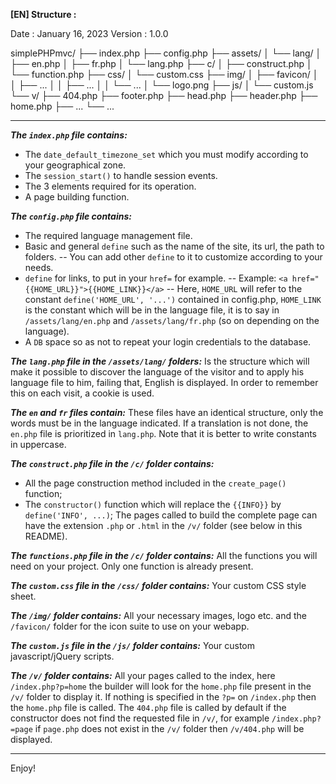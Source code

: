 **[EN] Structure :**


Date : January 16, 2023
Version : 1.0.0

simplePHPmvc/
├── index.php
├── config.php
├── assets/
│	└── lang/
│		├── en.php
│		├── fr.php
│		└── lang.php
├── c/
│	├── construct.php
│	└── function.php
├── css/
│	└── custom.css
├── img/
│	├── favicon/
│	│	├── ...
│	│	├── ...
│	│	└── ...
│	└── logo.png
├── js/
│	└── custom.js
└── v/
	├── 404.php
	├── footer.php
	├── head.php
	├── header.php
	├── home.php
	├── ...
	└── ...

--------------------------------------------------

***The `index.php` file contains:***
- The `date_default_timezone_set` which you must modify according to your geographical zone.
- The `session_start()` to handle session events.
- The 3 elements required for its operation.
- A page building function.

***The `config.php` file contains:***
- The required language management file.
- Basic and general `define` such as the name of the site, its url, the path to folders.
-- You can add other `define` to it to customize according to your needs.
- `define` for links, to put in your `href=` for example.
-- Example: `<a href="{{HOME_URL}}">{{HOME_LINK}}</a>`
-- Here, `HOME_URL` will refer to the constant `define('HOME_URL', '...')` contained in config.php, `HOME_LINK` is the constant which will be in the language file, it is to say in `/assets/lang/en.php` and `/assets/lang/fr.php` (so on depending on the language).
- A `DB` space so as not to repeat your login credentials to the database.

***The `lang.php` file in the `/assets/lang/` folders:***
Is the structure which will make it possible to discover the language of the visitor and to apply his language file to him, failing that, English is displayed. In order to remember this on each visit, a cookie is used.

***The `en` and `fr` files contain:***
These files have an identical structure, only the words must be in the language indicated. If a translation is not done, the `en.php` file is prioritized in `lang.php`.
Note that it is better to write constants in uppercase.

***The `construct.php` file in the `/c/` folder contains:***
- All the page construction method included in the `create_page()` function;
- The `constructor()` function which will replace the `{{INFO}}` by `define('INFO', ...)`;
The pages called to build the complete page can have the extension `.php` or `.html` in the `/v/` folder (see below in this README).

***The `functions.php` file in the `/c/` folder contains:***
All the functions you will need on your project. Only one function is already present.

***The `custom.css` file in the `/css/` folder contains:***
Your custom CSS style sheet.

***The `/img/` folder contains:***
All your necessary images, logo etc. and the `/favicon/` folder for the icon suite to use on your webapp.

***The `custom.js` file in the `/js/` folder contains:***
Your custom javascript/jQuery scripts.

***The `/v/` folder contains:***
All your pages called to the index, here `/index.php?p=home` the builder will look for the `home.php` file present in the `/v/` folder to display it.
If nothing is specified in the `?p=` on `/index.php` then the `home.php` file is called.
The `404.php` file is called by default if the constructor does not find the requested file in `/v/`, for example `/index.php?=page` if `page.php` does not exist in the `/v/` folder then `/v/404.php` will be displayed.

--------------------------------------------------
Enjoy!
